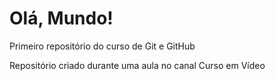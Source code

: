# Olá, Mundo!
 Primeiro repositório do curso de Git e GitHub

 Repositório criado durante uma aula no canal Curso em Vídeo
